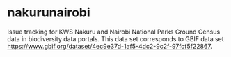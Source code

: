 # nakurunairobi
Issue tracking for KWS Nakuru and Nairobi National Parks Ground Census data in biodiversity data portals. This data set corresponds to GBIF data set https://www.gbif.org/dataset/4ec9e37d-1af5-4dc2-9c2f-97fcf5f22867.
